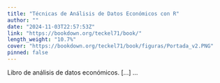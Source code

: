 ```yaml
---
title: "Técnicas de Análisis de Datos Económicos con R"
author: ""
date: "2024-11-03T22:57:53Z"
link: "https://bookdown.org/teckel71/book/"
length_weight: "10.7%"
cover: "https://bookdown.org/teckel71/book/figuras/Portada_v2.PNG"
pinned: false
---
```


Libro de análisis de datos económicos. [...] ...

